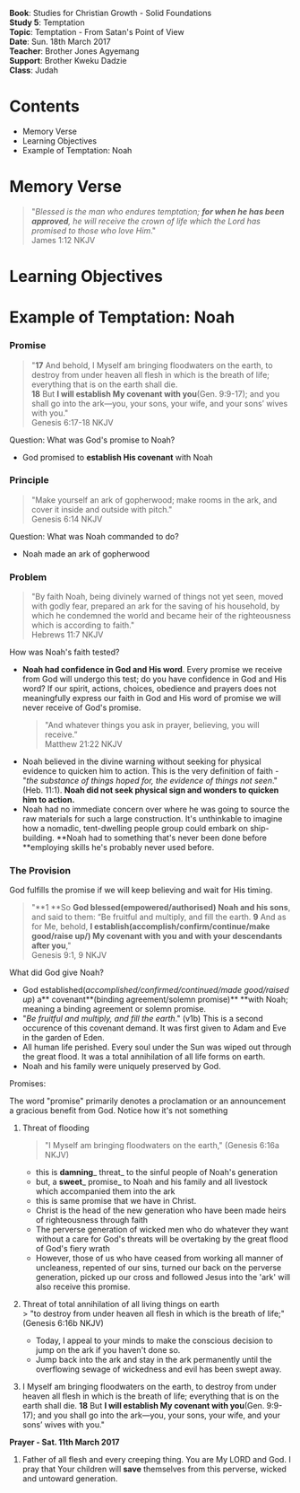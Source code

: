 **Book**: Studies for Christian Growth - Solid Foundations  
**Study 5**: Temptation  
**Topic**: Temptation - From Satan's Point of View  
**Date**: Sun. 18th March 2017  
**Teacher**: Brother Jones Agyemang  
**Support**: Brother Kweku Dadzie  
**Class**: Judah

# **Contents**

* Memory Verse
* Learning Objectives
* Example of Temptation: Noah

# Memory Verse

> "_Blessed is the man who endures temptation; **for when he has been approved**, he will receive the crown of life which the Lord has promised to those who love Him_."  
> James 1:12 NKJV

# Learning Objectives

# Example of Temptation: Noah

### Promise

> "**17** And behold, I Myself am bringing floodwaters on the earth, to destroy from under heaven all flesh in which is the breath of life; everything that is on the earth shall die.  
> **18** But **I will establish My covenant with you**\(Gen. 9:9-17\); and you shall go into the ark—you, your sons, your wife, and your sons’ wives with you."  
> Genesis 6:17-18 NKJV

Question: What was God's promise to Noah?

* God promised to **establish His covenant** with Noah

### Principle

> "Make yourself an ark of gopherwood; make rooms in the ark, and cover it inside and outside with pitch."  
> Genesis 6:14 NKJV

Question: What was Noah commanded to do?

* Noah made an ark of gopherwood

### Problem

> "By faith Noah, being divinely warned of things not yet seen, moved with godly fear, prepared an ark for the saving of his household, by which he condemned the world and became heir of the righteousness which is according to faith."  
> Hebrews 11:7 NKJV

How was Noah's faith tested?

* **Noah had confidence in God and His word**. Every promise we receive from God will undergo this test; do you have confidence in God and His word? If our spirit, actions, choices, obedience and prayers does not meaningfully express our faith in God and His word of promise we will never receive of God's promise. 
  > "And whatever things you ask in prayer, believing, you will receive.”  
  > Matthew 21:22 NKJV
* Noah believed in the divine warning without seeking for physical evidence to quicken him to action. This is the very definition of faith - "_the substance of things hoped for, the evidence of things not seen_."\(Heb. 11:1\). **Noah did not seek physical sign and wonders to quicken him to action.**
* Noah had no immediate concern over where he was going to source the raw materials for such a large construction. It's unthinkable to imagine how a nomadic, tent-dwelling people group could embark on ship-building. **Noah had to something that's never been done before **employing skills he's probably never used before. 

### The Provision

God fulfills the promise if we will keep believing and wait for His timing.

> "**1 **So **God blessed\(empowered/authorised\) Noah and his sons**, and said to them: “Be fruitful and multiply, and fill the earth. **9** And as for Me, behold, **I establish\(accomplish/confirm/continue/make good/raise up/\) My covenant with you and with your descendants after you**,"  
> Genesis 9:1, 9 NKJV

What did God give Noah?

* God established\(_accomplished/confirmed/continued/made good/raised up_\) a** covenant**\(binding agreement/solemn promise\)** **with Noah; meaning a binding agreement or solemn promise. 
* "_Be fruitful and multiply, and fill the earth_." \(v1b\) This is a second occurence of this covenant demand. It was first given to Adam and Eve in the garden of Eden. 
* All human life perished. Every soul under the Sun was wiped out through the great flood. It was a total annihilation of all life forms on earth.
* Noah and his family were uniquely preserved by God. 

Promises:

The word "promise" primarily denotes a proclamation or an announcement a gracious benefit from God. Notice how it's not something 

1. Threat of flooding
   > "I Myself am bringing floodwaters on the earth," \(Genesis 6:16a NKJV\)

   * this is **damning**_ threat_ to the sinful people of Noah's generation
   * but, a **sweet**_ promise_ to Noah and his family and all livestock which accompanied them into the ark 
   * this is same promise that we have in Christ. 
   * Christ is the head of the new generation who have been made heirs of righteousness through faith
   * The perverse generation of wicked men who do whatever they want without a care for God's threats will be overtaking by the great flood of God's fiery wrath
   * However, those of us who have ceased from working all manner of uncleaness, repented of our sins, turned our back on the perverse generation, picked up our cross and followed Jesus into the 'ark' will also receive this promise. 
2. Threat of total annihilation of all living things on earth  
   &gt; "to destroy from under heaven all flesh in which is the breath of life;" \(Genesis 6:16b NKJV\)  
   - Today, I appeal to your minds to make the conscious decision to jump on the ark if you haven't done so.   
   - Jump back into the ark and stay in the ark permanently until the overflowing sewage of wickedness and evil has been swept away. 

3. I Myself am bringing floodwaters on the earth, to destroy from under heaven all flesh in which is the breath of life; everything that is on the earth shall die. **18** But **I will establish My covenant with you**\(Gen. 9:9-17\); and you shall go into the ark—you, your sons, your wife, and your sons’ wives with you."

**Prayer - Sat. 11th March 2017**

1. Father of all flesh and every creeping thing. You are My LORD and God. I pray that Your children will **save** themselves from this perverse, wicked and untoward generation. 



